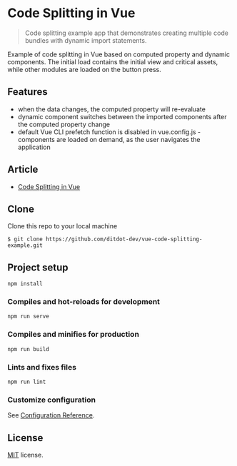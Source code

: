 # Code Splitting in Vue 
> Code splitting example app that demonstrates creating multiple code bundles with dynamic import statements. 

Example of code splitting in Vue based on computed property and dynamic components. The initial load contains the initial view and critical assets, while other modules are loaded on the button press. 

## Features 

- when the data changes, the computed property will re-evaluate
- dynamic component switches between the imported components after the computed property change
- default Vue CLI prefetch function is disabled in vue.config.js - components are loaded on demand, as the user navigates the application

## Article

- [Code Splitting in Vue](https://www.ditdot.hr/en/code-splitting-in-vue-js)


## Clone

Clone this repo to your local machine 

```shell
$ git clone https://github.com/ditdot-dev/vue-code-splitting-example.git
```

## Project setup
```
npm install
```

### Compiles and hot-reloads for development
```
npm run serve
```

### Compiles and minifies for production
```
npm run build
```

### Lints and fixes files
```
npm run lint
```

### Customize configuration
See [Configuration Reference](https://cli.vuejs.org/config/).

## License

[MIT](https://github.com/ditdot-dev/vue-code-splitting-example/blob/main/LICENSE) license.
